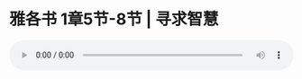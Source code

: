 # 雅各书 1章5节-8节 | 寻求智慧

<audio style="width: 100%;" preload="false" controls controlslist="nodownload"><source src="http://file.simai.life/audio/mp3/2019/191124_003.mp3" type="audio/mpeg">Your browser does not support the audio element.</audio>